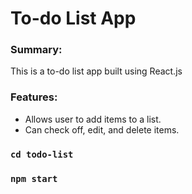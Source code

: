 <h1>To-do List App</h1>

<h3>Summary:</h3>

This is a to-do list app built using React.js

<h3>Features:</h3>

- Allows user to add items to a list.
- Can check off, edit, and delete items.


### `cd todo-list`

### `npm start`
